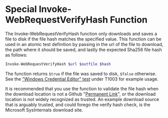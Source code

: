 # Special Invoke-WebRequestVerifyHash Function

The Invoke-WebRequestVerifyHash function only downloads and saves a file to disk if the file hash matches the specified value. This function can be used in an atomic test definition by passing in the url of the file to download, the path where it should be saved, and lastly the expected Sha256 file hash as follows:

```powershell
Invoke-WebRequestVerifyHash $url $outfile $hash
``` 

The function returns `$true` if the file was saved to disk, `$false` otherwise. See the ["Windows Credential Editor" test](https://github.com/redcanaryco/atomic-red-team/blob/master/atomics/T1003/T1003.md#atomic-test-3---windows-credential-editor) under T1003 for example usage.

It is recommended that you use the function to validate the file hash when the download location is not a Github "[Permanent Link](https://help.github.com/en/github/managing-files-in-a-repository/getting-permanent-links-to-files)", or the download location is not widely recognized as trusted. An example download source that is arguably trusted, and could forego the verify hash check, is the Microsoft SysInternals download site.
